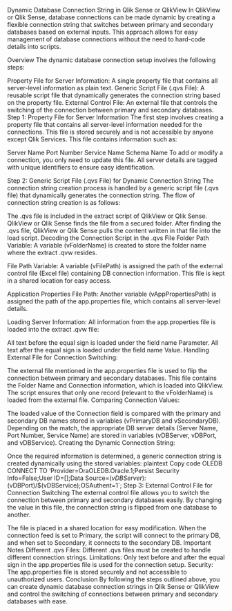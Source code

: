 Dynamic Database Connection String in Qlik Sense or QlikView
In QlikView or Qlik Sense, database connections can be made dynamic by creating a flexible connection string that switches between primary and secondary databases based on external inputs. This approach allows for easy management of database connections without the need to hard-code details into scripts.

Overview
The dynamic database connection setup involves the following steps:

Property File for Server Information: A single property file that contains all server-level information as plain text.
Generic Script File (.qvs File): A reusable script file that dynamically generates the connection string based on the property file.
External Control File: An external file that controls the switching of the connection between primary and secondary databases.
Step 1: Property File for Server Information
The first step involves creating a property file that contains all server-level information needed for the connections. This file is stored securely and is not accessible by anyone except Qlik Services. This file contains information such as:

Server Name
Port Number
Service Name
Schema Name
To add or modify a connection, you only need to update this file. All server details are tagged with unique identifiers to ensure easy identification.

Step 2: Generic Script File (.qvs File) for Dynamic Connection String
The connection string creation process is handled by a generic script file (.qvs file) that dynamically generates the connection string. The flow of connection string creation is as follows:

The .qvs file is included in the extract script of QlikView or Qlik Sense.
QlikView or Qlik Sense finds the file from a secured folder.
After finding the .qvs file, QlikView or Qlik Sense pulls the content written in that file into the load script.
Decoding the Connection Script in the .qvs File
Folder Path Variable: A variable (vFolderName) is created to store the folder name where the extract .qvw resides.

File Path Variable: A variable (vFilePath) is assigned the path of the external control file (Excel file) containing DB connection information. This file is kept in a shared location for easy access.

Application Properties File Path: Another variable (vAppPropertiesPath) is assigned the path of the app.properties file, which contains all server-level details.

Loading Server Information: All information from the app.properties file is loaded into the extract .qvw file:

All text before the equal sign is loaded under the field name Parameter.
All text after the equal sign is loaded under the field name Value.
Handling External File for Connection Switching:

The external file mentioned in the app.properties file is used to flip the connection between primary and secondary databases. This file contains the Folder Name and Connection information, which is loaded into QlikView.
The script ensures that only one record (relevant to the vFolderName) is loaded from the external file.
Comparing Connection Values:

The loaded value of the Connection field is compared with the primary and secondary DB names stored in variables (vPrimaryDB and vSecondaryDB).
Depending on the match, the appropriate DB server details (Server Name, Port Number, Service Name) are stored in variables (vDBServer, vDBPort, and vDBService).
Creating the Dynamic Connection String:

Once the required information is determined, a generic connection string is created dynamically using the stored variables:
plaintext
Copy code
OLEDB CONNECT TO ‘Provider=OraOLEDB.Oracle.1;Persist Security Info=False;User ID=[];Data Source=$(vDBServer):$(vDBPort)/$(vDBService);OSAuthent=1`;
Step 3: External Control File for Connection Switching
The external control file allows you to switch the connection between primary and secondary databases easily. By changing the value in this file, the connection string is flipped from one database to another.

The file is placed in a shared location for easy modification.
When the connection feed is set to Primary, the script will connect to the primary DB, and when set to Secondary, it connects to the secondary DB.
Important Notes
Different .qvs Files: Different .qvs files must be created to handle different connection strings.
Limitations: Only text before and after the equal sign in the app.properties file is used for the connection setup.
Security: The app.properties file is stored securely and not accessible to unauthorized users.
Conclusion
By following the steps outlined above, you can create dynamic database connection strings in Qlik Sense or QlikView and control the switching of connections between primary and secondary databases with ease.
